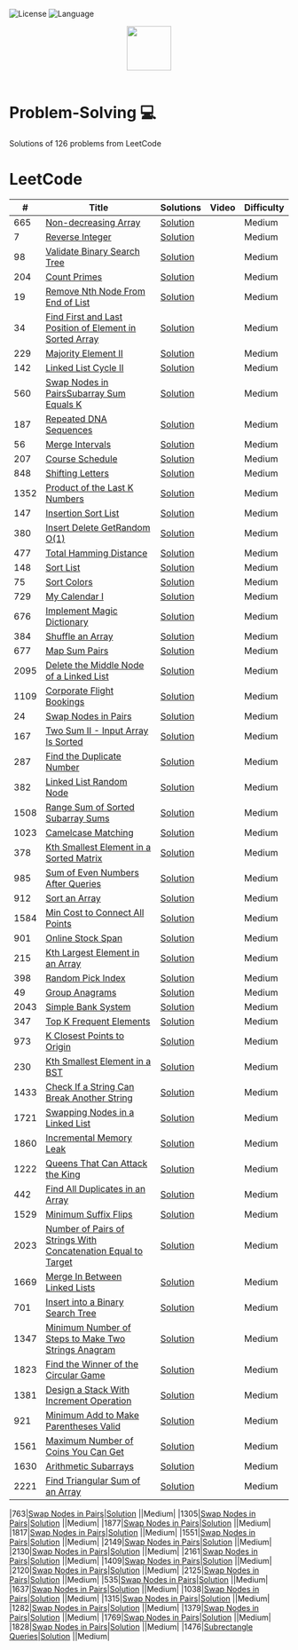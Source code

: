![License](https://img.shields.io/badge/License-MIT%20-red.svg)
![Language](https://img.shields.io/badge/language-Java%20%2F%20Python%20-blue.svg)
 
<p align="center">
  <a  href="https://leetcode.com">
    <img height=80 src="https://leetcode.com/static/webpack_bundles/images/logo-dark.e99485d9b.svg">
  </a>
  <br>
  <br>
</p>

# Problem-Solving 💻
Solutions of 126 problems from LeetCode

# LeetCode
|  #  |      Title     |   Solutions   | Video  | Difficulty  |                  
|-----|----------------|---------------|--------|-------------|
|665|[Non-decreasing Array](https://leetcode.com/problems/non-decreasing-array/)|[Solution](../master/Solutions/1805.java) ||Medium|
|7|[Reverse Integer](https://leetcode.com/problems/reverse-integer/)|[Solution](../master/Solutions/1805.java) ||Medium|
|98|[Validate Binary Search Tree](https://leetcode.com/problems/validate-binary-search-tree/)|[Solution](../master/Solutions/1805.java) ||Medium|
|204|[Count Primes](https://leetcode.com/problems/count-primes/)|[Solution](../master/Solutions/1805.java) ||Medium|
|19|[Remove Nth Node From End of List](https://leetcode.com/problems/remove-nth-node-from-end-of-list/)|[Solution](../master/Solutions/1805.java) ||Medium|
|34|[Find First and Last Position of Element in Sorted Array](https://leetcode.com/problems/find-first-and-last-position-of-element-in-sorted-array/)|[Solution](../master/Solutions/1805.java) ||Medium|
|229|[Majority Element II](https://leetcode.com/problems/majority-element-ii/)|[Solution](../master/Solutions/1805.java) ||Medium|
|142|[Linked List Cycle II](https://leetcode.com/problems/linked-list-cycle-ii/)|[Solution](../master/Solutions/1805.java) ||Medium|
|560|[Swap Nodes in PairsSubarray Sum Equals K](https://leetcode.com/problems/subarray-sum-equals-k/)|[Solution](../master/Solutions/1805.java) ||Medium|
|187|[Repeated DNA Sequences](https://leetcode.com/problems/repeated-dna-sequences/)|[Solution](../master/Solutions/1805.java) ||Medium|
|56|[Merge Intervals](https://leetcode.com/problems/merge-intervals/)|[Solution](../master/Solutions/1805.java) ||Medium|
|207|[Course Schedule](https://leetcode.com/problems/course-schedule/)|[Solution](../master/Solutions/1805.java) ||Medium|
|848|[Shifting Letters](https://leetcode.com/problems/shifting-letters/)|[Solution](../master/Solutions/1805.java) ||Medium|
|1352|[Product of the Last K Numbers](https://leetcode.com/problems/product-of-the-last-k-numbers/)|[Solution](../master/Solutions/1805.java) ||Medium|
|147|[Insertion Sort List](https://leetcode.com/problems/insertion-sort-list/)|[Solution](../master/Solutions/1805.java) ||Medium|
|380|[Insert Delete GetRandom O(1)](https://leetcode.com/problems/insert-delete-getrandom-o1/)|[Solution](../master/Solutions/1805.java) ||Medium|
|477|[Total Hamming Distance](https://leetcode.com/problems/total-hamming-distance/)|[Solution](../master/Solutions/1805.java) ||Medium|
|148|[Sort List](https://leetcode.com/problems/sort-list/)|[Solution](../master/Solutions/1805.java) ||Medium|
|75|[Sort Colors](https://leetcode.com/problems/sort-colors/)|[Solution](../master/Solutions/1805.java) ||Medium|
|729|[My Calendar I](https://leetcode.com/problems/my-calendar-i/)|[Solution](../master/Solutions/729.java) ||Medium|
|676|[Implement Magic Dictionary](https://leetcode.com/problems/implement-magic-dictionary/)|[Solution](../master/Solutions/676.java) ||Medium|
|384|[Shuffle an Array](https://leetcode.com/problems/shuffle-an-array/)|[Solution](../master/Solutions/384.java) ||Medium|
|677|[Map Sum Pairs](https://leetcode.com/problems/map-sum-pairs/)|[Solution](../master/Solutions/677.java) ||Medium|
|2095|[Delete the Middle Node of a Linked List](https://leetcode.com/problems/delete-the-middle-node-of-a-linked-list/)|[Solution](../master/Solutions/2095.java) ||Medium|
|1109|[Corporate Flight Bookings](https://leetcode.com/problems/corporate-flight-bookings/)|[Solution](../master/Solutions/1109.java) ||Medium|
|24|[Swap Nodes in Pairs](https://leetcode.com/problems/swap-nodes-in-pairs/)|[Solution](../master/Solutions/24.java) ||Medium|
|167|[Two Sum II - Input Array Is Sorted](https://leetcode.com/problems/two-sum-ii-input-array-is-sorted/)|[Solution](../master/Solutions/167.java) ||Medium|
|287|[Find the Duplicate Number](https://leetcode.com/problems/find-the-duplicate-number/)|[Solution](../master/Solutions/287.java) ||Medium|
|382|[Linked List Random Node](https://leetcode.com/problems/linked-list-random-node/)|[Solution](../master/Solutions/382.java) ||Medium|
|1508|[Range Sum of Sorted Subarray Sums](https://leetcode.com/problems/range-sum-of-sorted-subarray-sums/)|[Solution](../master/Solutions/1508.java) ||Medium|
|1023|[Camelcase Matching](https://leetcode.com/problems/camelcase-matching/)|[Solution](../master/Solutions/1023.java) ||Medium|
|378|[Kth Smallest Element in a Sorted Matrix](https://leetcode.com/problems/kth-smallest-element-in-a-sorted-matrix/)|[Solution](../master/Solutions/378.java) ||Medium|
|985|[Sum of Even Numbers After Queries](https://leetcode.com/problems/sum-of-even-numbers-after-queries/)|[Solution](../master/Solutions/985.java) ||Medium|
|912|[Sort an Array](https://leetcode.com/problems/sort-an-array/)|[Solution](../master/Solutions/912.java) ||Medium|
|1584|[Min Cost to Connect All Points](https://leetcode.com/problems/min-cost-to-connect-all-points/)|[Solution](../master/Solutions/1584.java) ||Medium|
|901|[Online Stock Span](https://leetcode.com/problems/online-stock-span/)|[Solution](../master/Solutions/901.java) ||Medium|
|215|[Kth Largest Element in an Array](https://leetcode.com/problems/kth-largest-element-in-an-array/)|[Solution](../master/Solutions/215.java) ||Medium|
|398|[Random Pick Index](https://leetcode.com/problems/random-pick-index/)|[Solution](../master/Solutions/398.java) ||Medium|
|49|[Group Anagrams](https://leetcode.com/problems/group-anagrams/)|[Solution](../master/Solutions/49.java) ||Medium|
|2043|[Simple Bank System](https://leetcode.com/problems/number-of-different-integers-in-a-string/)|[Solution](../master/Solutions/2043.java) ||Medium|
|347|[Top K Frequent Elements](https://leetcode.com/problems/number-of-different-integers-in-a-string/)|[Solution](../master/Solutions/347.java) ||Medium|
|973|[K Closest Points to Origin](https://leetcode.com/problems/number-of-different-integers-in-a-string/)|[Solution](../master/Solutions/973.java) ||Medium|
|230|[Kth Smallest Element in a BST](https://leetcode.com/problems/number-of-different-integers-in-a-string/)|[Solution](../master/Solutions/230.java) ||Medium|
|1433|[Check If a String Can Break Another String](https://leetcode.com/problems/number-of-different-integers-in-a-string/)|[Solution](../master/Solutions/1433.java) ||Medium|
|1721|[Swapping Nodes in a Linked List](https://leetcode.com/problems/number-of-different-integers-in-a-string/)|[Solution](../master/Solutions/1721.java) ||Medium|
|1860|[Incremental Memory Leak](https://leetcode.com/problems/number-of-different-integers-in-a-string/)|[Solution](../master/Solutions/1860.java) ||Medium|
|1222|[Queens That Can Attack the King](https://leetcode.com/problems/number-of-different-integers-in-a-string/)|[Solution](../master/Solutions/1222.java) ||Medium|
|442|[Find All Duplicates in an Array](https://leetcode.com/problems/number-of-different-integers-in-a-string/)|[Solution](../master/Solutions/442.java) ||Medium|
|1529|[Minimum Suffix Flips](https://leetcode.com/problems/number-of-different-integers-in-a-string/)|[Solution](../master/Solutions/1529.java) ||Medium|
|2023|[Number of Pairs of Strings With Concatenation Equal to Target](https://leetcode.com/problems/number-of-different-integers-in-a-string/)|[Solution](../master/Solutions/2023.java) ||Medium|
|1669|[Merge In Between Linked Lists](https://leetcode.com/problems/number-of-different-integers-in-a-string/)|[Solution](../master/Solutions/1669.java) ||Medium|
|701|[Insert into a Binary Search Tree](https://leetcode.com/problems/number-of-different-integers-in-a-string/)|[Solution](../master/Solutions/701.java) ||Medium|
|1347|[Minimum Number of Steps to Make Two Strings Anagram](https://leetcode.com/problems/number-of-different-integers-in-a-string/)|[Solution](../master/Solutions/1347.java) ||Medium|
|1823|[Find the Winner of the Circular Game](https://leetcode.com/problems/number-of-different-integers-in-a-string/)|[Solution](../master/Solutions/1823.java) ||Medium|
|1381|[Design a Stack With Increment Operation](https://leetcode.com/problems/number-of-different-integers-in-a-string/)|[Solution](../master/Solutions/1381.java) ||Medium|
|921|[Minimum Add to Make Parentheses Valid](https://leetcode.com/problems/number-of-different-integers-in-a-string/)|[Solution](../master/Solutions/921.java) ||Medium|
|1561|[Maximum Number of Coins You Can Get](https://leetcode.com/problems/number-of-different-integers-in-a-string/)|[Solution](../master/Solutions/1561.java) ||Medium|
|1630|[Arithmetic Subarrays](https://leetcode.com/problems/number-of-different-integers-in-a-string/)|[Solution](../master/Solutions/1630.java) ||Medium|
|2221|[Find Triangular Sum of an Array](https://leetcode.com/problems/number-of-different-integers-in-a-string/)|[Solution](../master/Solutions/2221.java) ||Medium|















|763|[Swap Nodes in Pairs](https://leetcode.com/problems/partition-labels/)|[Solution](../master/Solutions/763.java) ||Medium|
|1305|[Swap Nodes in Pairs](https://leetcode.com/problems/all-elements-in-two-binary-search-trees/)|[Solution](../master/Solutions/1305.java) ||Medium|
|1877|[Swap Nodes in Pairs](https://leetcode.com/problems/minimize-maximum-pair-sum-in-array/)|[Solution](../master/Solutions/1877.java) ||Medium|
|1817|[Swap Nodes in Pairs](https://leetcode.com/problems/finding-the-users-active-minutes/)|[Solution](../master/Solutions/1817.java) ||Medium|
|1551|[Swap Nodes in Pairs](https://leetcode.com/problems/minimum-operations-to-make-array-equal/)|[Solution](../master/Solutions/1551.java) ||Medium|
|2149|[Swap Nodes in Pairs](https://leetcode.com/problems/rearrange-array-elements-by-sign/)|[Solution](../master/Solutions/2149.java) ||Medium|
|2130|[Swap Nodes in Pairs](https://leetcode.com/problems/maximum-twin-sum-of-a-linked-list/)|[Solution](../master/Solutions/2130.java) ||Medium|
|2161|[Swap Nodes in Pairs](https://leetcode.com/problems/partition-array-according-to-given-pivot/)|[Solution](../master/Solutions/2161.java) ||Medium|
|1409|[Swap Nodes in Pairs](https://leetcode.com/problems/queries-on-a-permutation-with-key/)|[Solution](../master/Solutions/1409.java) ||Medium|
|2120|[Swap Nodes in Pairs](https://leetcode.com/problems/execution-of-all-suffix-instructions-staying-in-a-grid/)|[Solution](../master/Solutions/2120.java) ||Medium|
|2125|[Swap Nodes in Pairs](https://leetcode.com/problems/number-of-laser-beams-in-a-bank/)|[Solution](../master/Solutions/2125.java) ||Medium|
|535|[Swap Nodes in Pairs](https://leetcode.com/problems/encode-and-decode-tinyurl/)|[Solution](../master/Solutions/535.java) ||Medium|
|1637|[Swap Nodes in Pairs](https://leetcode.com/problems/widest-vertical-area-between-two-points-containing-no-points/)|[Solution](../master/Solutions/1637.java) ||Medium|
|1038|[Swap Nodes in Pairs](https://leetcode.com/problems/binary-search-tree-to-greater-sum-tree/)|[Solution](../master/Solutions/1038.java) ||Medium|
|1315|[Swap Nodes in Pairs](https://leetcode.com/problems/sum-of-nodes-with-even-valued-grandparent/)|[Solution](../master/Solutions/1315.java) ||Medium|
|1282|[Swap Nodes in Pairs](https://leetcode.com/problems/group-the-people-given-the-group-size-they-belong-to/)|[Solution](../master/Solutions/1282.java) ||Medium|
|1379|[Swap Nodes in Pairs](https://leetcode.com/problems/find-a-corresponding-node-of-a-binary-tree-in-a-clone-of-that-tree/)|[Solution](../master/Solutions/1379.java) ||Medium|
|1769|[Swap Nodes in Pairs](https://leetcode.com/problems/minimum-number-of-operations-to-move-all-balls-to-each-box/)|[Solution](../master/Solutions/1769.java) ||Medium|
|1828|[Swap Nodes in Pairs](https://leetcode.com/problems/queries-on-number-of-points-inside-a-circle/)|[Solution](../master/Solutions/1828.java) ||Medium|
|1476|[Subrectangle Queries](https://leetcode.com/problems/subrectangle-queries/)|[Solution](../master/Solutions/1476.java) ||Medium|
